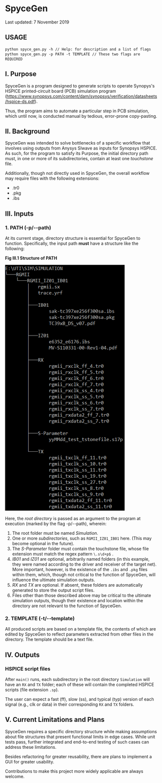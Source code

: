 # SpyceGen
Last updated: 7 November 2019

## USAGE
```
python spyce_gen.py -h // Help: for description and a list of flags
python spyce_gen.py -p PATH -t TEMPLATE // These two flags are REQUIRED
```

## I. Purpose
SpyceGen is a program designed to generate scripts to operate Synopys's HSPICE printed-circuit board (PCB) simulation program (https://www.synopsys.com/content/dam/synopsys/verification/datasheets/hspice-ds.pdf).

Thus, the program aims to automate a particular step in PCB simulation, which until now, is conducted manual by tedious, error-prone copy-pasting.

## II. Background
SpyceGen was intended to solve bottlenecks of a specific workflow that involves using outputs from Anysys SIwave as inputs for Synopsys HSPICE. As such, for the program to satisfy its Purpose, the initial directory path must, in one or more of its subdirectories, contain at least one *touchstone* file.

Additionally, though not directly used in SpyceGen, the overall workflow may require files with the following extensions:
* .tr0
* .pkg
* .ibs

## III. Inputs
### 1. PATH (-p/--path)
At its current stage, directory structure is essential for SpyceGen to function.
Specifically, the input path **must** have a structure like the following:

**Fig III.1 Structure of PATH**

![Directory Structure](./img/dir_struct_files.PNG)

Here, the *root directory* is passed as an argument to the program at execution (marked by the flag -p/--path), wherein:
1. The root folder must be named *Simulation*.
2. One or more *subdirectories*, such as `RGMII_IZ01_IB01` here. (This may become optional in the future).
3. The *S-Parameter* folder must contain the touchstone file, whose file extension must match the regex pattern `\.s\d+p$` .
4. *IB01* and *IZ01* are optional, arbitrarily named folders (in this example, they were named according to the driver and receiver of the target net). 
More important, however, is the existence of the `.ibs` and `.pkg` files within them, which, though not critical to the function of SpyceGen, will influence the ultimate simulation outputs.
4. *RX* and *TX* are optional. If absent, these folders are automatically generated to store the output script files.
5. Files other than those described above may be critical to the ultimate simulation outputs, though their existence and location within the directory are not relevant to the function of SpyceGen.

### 2. TEMPLATE (-t/--template) 
All produced scripts are based on a template file, the contents of which are edited by SpyceGen to reflect parameters extracted from other files in the directory. The template should be a text file.

## IV. Outputs
### HSPICE script files
After `main()` runs, each subdirectory in the root directory `Simulation` will have an `RX` and `TX` folder; each of these will contain the completed HSPICE scripts (file extension `.sp`). 

The user can expect a fast (ff), slow (ss), and typical (typ) version of each signal (e.g., clk or data) in their corresponding `RX` and `TX` folders. 

## V. Current Limitations and Plans
SpyceGen requires a specific directory structure while making assumptions about file structures that present functional limits in edge cases. While unit tests pass, further integrated and end-to-end testing of such cases can address these limitations.

Besides refactoring for greater reusability, there are plans to implement a GUI for greater usability.

Contributions to make this project more widely applicable are always welcome.